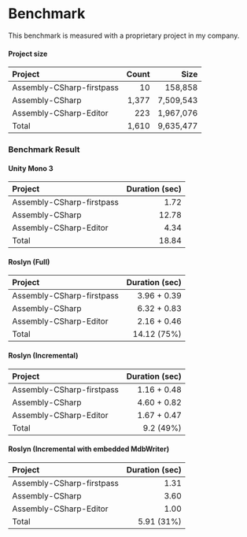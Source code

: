 # Benchmark

This benchmark is measured with a proprietary project in my company.

#### Project size

| Project                   | Count | Size      |
| :------------------------ | ----: | --------: |
| Assembly-CSharp-firstpass |    10 |   158,858 |
| Assembly-CSharp           | 1,377 | 7,509,543 |
| Assembly-CSharp-Editor    |   223 | 1,967,076 |
| Total                     | 1,610 | 9,635,477 |

### Benchmark Result

#### Unity Mono 3

| Project                   | Duration (sec) |
| :------------------------ | -------------: |
| Assembly-CSharp-firstpass |           1.72 |
| Assembly-CSharp           |          12.78 |
| Assembly-CSharp-Editor    |           4.34 |
| Total                     |          18.84 |

#### Roslyn (Full)

| Project                   | Duration (sec) |
| :------------------------ | -------------: |
| Assembly-CSharp-firstpass |    3.96 + 0.39 |
| Assembly-CSharp           |    6.32 + 0.83 |
| Assembly-CSharp-Editor    |    2.16 + 0.46 |
| Total                     |    14.12 (75%) |

#### Roslyn (Incremental)

| Project                   | Duration (sec) |
| :------------------------ | -------------: |
| Assembly-CSharp-firstpass |    1.16 + 0.48 |
| Assembly-CSharp           |    4.60 + 0.82 |
| Assembly-CSharp-Editor    |    1.67 + 0.47 |
| Total                     |      9.2 (49%) |

#### Roslyn (Incremental with embedded MdbWriter)

| Project                   | Duration (sec) |
| :------------------------ | -------------: |
| Assembly-CSharp-firstpass |           1.31 |
| Assembly-CSharp           |           3.60 |
| Assembly-CSharp-Editor    |           1.00 |
| Total                     |     5.91 (31%) |
